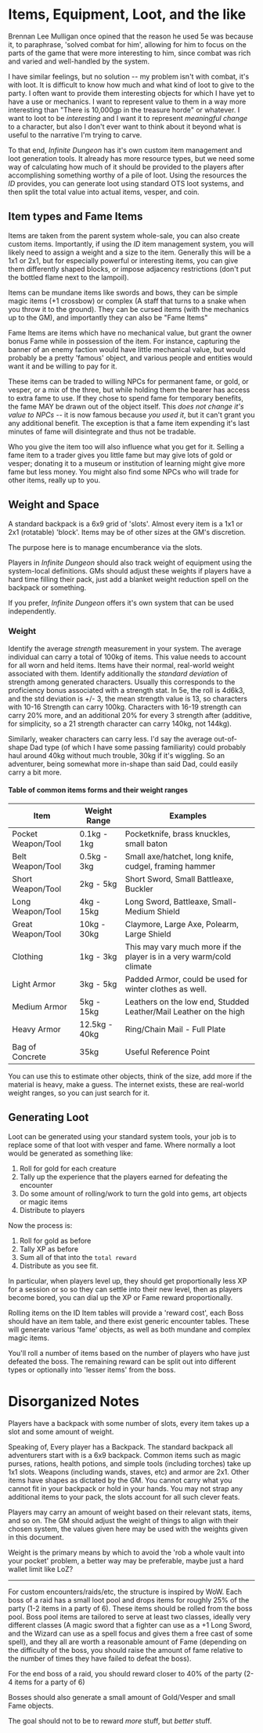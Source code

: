# Items, Equipment, Loot, and the like

Brennan Lee Mulligan once opined that the reason he used 5e was because it, to paraphrase, 'solved combat for him',
allowing for him to focus on the parts of the game that were more interesting to him, since combat was rich and varied
and well-handled by the system.

I have similar feelings, but no solution -- my problem isn't with combat, it's with loot. It is difficult to know how
much and what kind of loot to give to the party. I often want to provide them interesting objects for which I have yet
to have a use or mechanics. I want to represent value to them in a way more interesting than "There is 10,000gp in the
treasure horde" or whatever. I want to loot to be _interesting_ and I want it to represent _meaningful change_ to a
character, but also I don't ever want to think about it beyond what is useful to the narrative I'm trying to carve.

To that end, _Infinite Dungeon_ has it's own custom item management and loot generation tools. It already has more
resource types, but we need some way of calculating how much of it should be provided to the players after accomplishing
something worthy of a pile of loot. Using the resources the _ID_ provides, you can generate loot using standard OTS loot
systems, and then split the total value into actual items, vesper, and coin.

## Item types and Fame Items

Items are taken from the parent system whole-sale, you can also create custom items. Importantly, if using the _ID_ item
management system, you will likely need to assign a weight and a size to the item. Generally this will be a 1x1 or 2x1,
but for especially powerful or interesting items, you can give them differently shaped blocks, or impose adjacency
restrictions (don't put the bottled flame next to the lampoil).

Items can be mundane items like swords and bows, they can be simple magic items (+1 crossbow) or complex (A staff that
turns to a snake when you throw it to the ground). They can be cursed items (with the mechanics up to the GM), and
importantly they can also be "Fame Items"

Fame Items are items which have no mechanical value, but grant the owner bonus Fame while in possession of the item. For
instance, capturing the banner of an enemy faction would have little mechanical value, but would probably be a pretty
'famous' object, and various people and entities would want it and be willing to pay for it.

These items can be traded to willing NPCs for permanent fame, or gold, or vesper, or a mix of the three, but while
holding them the bearer has access to extra fame to use. If they chose to spend fame for temporary benefits, the fame
MAY be drawn out of the object itself. This _does not change it's value to NPCs_ -- it is now famous because _you used
it_, but it can't grant you any additional benefit. The exception is that a fame item expending it's last minutes of
fame will disintegrate and thus not be tradable.

Who you give the item too will also influence what you get for it. Selling a fame item to a trader gives you little fame
but may give lots of gold or vesper; donating it to a museum or institution of learning might give more fame but less
money. You might also find some NPCs who will trade for other items, really up to you.

## Weight and Space

A standard backpack is a 6x9 grid of 'slots'. Almost every item is a 1x1 or 2x1 (rotatable) 'block'. Items may be of
other sizes at the GM's discretion.

The purpose here is to manage encumberance via the slots.

Players in _Infinite Dungeon_ should also track weight of equipment using the system-local definitions. GMs should
adjust these weights if players have a hard time filling their pack, just add a blanket weight reduction spell on the
backpack or something.

If you prefer, _Infinite Dungeon_ offers it's own system that can be used independently.

### Weight

Identify the average _strength_ measurement in your system. The average individual can carry a total of 100kg of items.
This value needs to account for all worn and held items. Items have their normal, real-world weight associated with
them. Identify additionally the _standard deviation_ of strength among generated characters. Usually this corresponds to
the proficiency bonus associated with a strength stat. In 5e, the roll is 4d6k3, and the std deviation is +/- 3, the mean
strength value is 13, so characters with 10-16 Strength can carry 100kg. Characters with 16-19 strength can carry 20%
more, and an additional 20% for every 3 strength after (additive, for simplicity, so a 21 strength character can carry
140kg, not 144kg).

Similarly, weaker characters can carry less. I'd say the average out-of-shape Dad type (of which I have some passing
familiarity) could probably haul around 40kg without much trouble, 30kg if it's wiggling. So an adventurer, being
somewhat more in-shape than said Dad, could easily carry a bit more.

#### Table of common items forms and their weight ranges

   | Item               | Weight Range  | Examples                                                             |
   | ----               | ------------  | --------                                                             |
   | Pocket Weapon/Tool | 0.1kg - 1kg   | Pocketknife, brass knuckles, small baton                             |
   | Belt Weapon/Tool   | 0.5kg - 3kg   | Small axe/hatchet, long knife, cudgel, framing hammer                |
   | Short Weapon/Tool  | 2kg - 5kg     | Short Sword, Small Battleaxe, Buckler                                |
   | Long Weapon/Tool   | 4kg - 15kg    | Long Sword, Battleaxe, Small-Medium Shield                           |
   | Great Weapon/Tool  | 10kg - 30kg   | Claymore, Large Axe, Polearm, Large Shield                           |
   | Clothing           | 1kg - 3kg     | This may vary much more if the player is in a very warm/cold climate |
   | Light Armor        | 3kg - 5kg     | Padded Armor, could be used for winter clothes as well.              |
   | Medium Armor       | 5kg - 15kg    | Leathers on the low end, Studded Leather/Mail Leather on the high    |
   | Heavy Armor        | 12.5kg - 40kg | Ring/Chain Mail - Full Plate                                         |
   | Bag of Concrete    | 35kg          | Useful Reference Point                                               |

You can use this to estimate other objects, think of the size, add more if the material is heavy, make a guess. The
internet exists, these are real-world weight ranges, so you can just search for it.

## Generating Loot

Loot can be generated using your standard system tools, your job is to replace some of that loot with vesper and fame.
Where normally a loot would be generated as something like:

1. Roll for gold for each creature
2. Tally up the experience that the players earned for defeating the encounter
3. Do some amount of rolling/work to turn the gold into gems, art objects or magic items
4. Distribute to players

Now the process is:

1. Roll for gold as before
2. Tally XP as before
3. Sum all of that into the `total reward`
4. Distribute as you see fit.

In particular, when players level up, they should get proportionally less XP for a session or so so they can settle into
their new level, then as players become bored, you can dial up the XP or Fame reward proportionally.

Rolling items on the ID Item tables will provide a 'reward cost', each Boss should have an item table, and there exist
generic encounter tables. These will generate various 'fame' objects, as well as both mundane and complex magic items.

You'll roll a number of items based on the number of players who have just defeated the boss. The remaining reward can
be split out into different types or optionally into 'lesser items' from the boss.


# Disorganized Notes

Players have a backpack with some number of slots, every item takes up a slot and some amount of weight.

Speaking of, Every player has a Backpack. The standard backpack all adventurers start with is a 6x9 backpack. Common
items such as magic purses, rations, health potions, and simple tools (including torches) take up 1x1 slots. Weapons
(including wands, staves, etc) and armor are 2x1. Other items have shapes as dictated by the GM. You cannot carry what
you cannot fit in your backpack or hold in your hands. You may not strap any additional items to your pack, the slots
account for all such clever feats.

Players may carry an amount of weight based on their relevant stats, items, and so on. The GM should adjust the weight
of things to align with their chosen system, the values given here may be used with the weights given in this document.

Weight is the primary means by which to avoid the 'rob a whole vault into your pocket' problem, a better way may be
preferable, maybe just a hard wallet limit like LoZ?

----

For custom encounters/raids/etc, the structure is inspired by WoW. Each boss of a raid has a small loot pool and drops
items for roughly 25% of the party (1-2 items in a party of 6). These items should be rolled from the boss pool. Boss
pool items are tailored to serve at least two classes, ideally very different classes (A magic sword that a fighter can
use as a +1 Long Sword, and the Wizard can use as a spell focus and gives them a free cast of some spell), and they all
are worth a reasonable amount of Fame (depending on the difficulty of the boss, you should raise the amount of fame
relative to the number of times they have failed to defeat the boss).

For the end boss of a raid, you should reward closer to 40% of the party (2-4 items for a party of 6)

Bosses should also generate a small amount of Gold/Vesper and small Fame objects.

The goal should not to be to reward _more_ stuff, but _better_ stuff.
